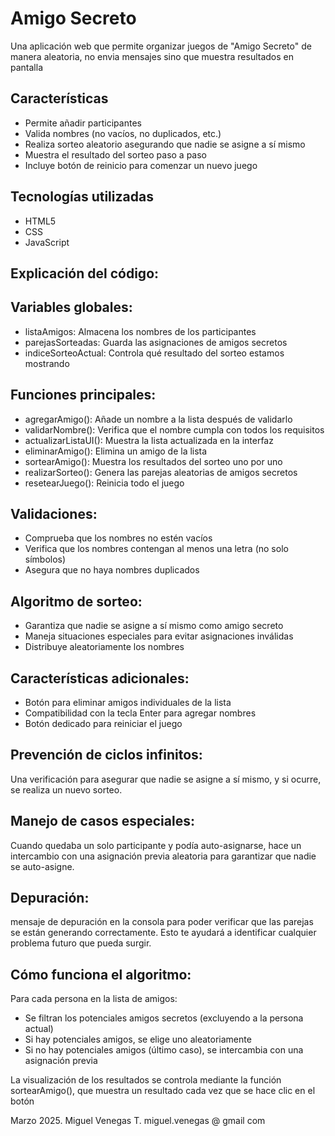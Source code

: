 # Amigo Secreto

Una aplicación web que permite organizar juegos de "Amigo Secreto" de manera aleatoria, no envia mensajes sino que muestra resultados en pantalla

## Características

- Permite añadir participantes
- Valida nombres (no vacíos, no duplicados, etc.)
- Realiza sorteo aleatorio asegurando que nadie se asigne a sí mismo
- Muestra el resultado del sorteo paso a paso
- Incluye botón de reinicio para comenzar un nuevo juego

## Tecnologías utilizadas

- HTML5
- CSS
- JavaScript 

## Explicación del código:

## Variables globales:

- listaAmigos: Almacena los nombres de los participantes
- parejasSorteadas: Guarda las asignaciones de amigos secretos
- indiceSorteoActual: Controla qué resultado del sorteo estamos mostrando

## Funciones principales:

- agregarAmigo(): Añade un nombre a la lista después de validarlo
- validarNombre(): Verifica que el nombre cumpla con todos los requisitos
- actualizarListaUI(): Muestra la lista actualizada en la interfaz
- eliminarAmigo(): Elimina un amigo de la lista
- sortearAmigo(): Muestra los resultados del sorteo uno por uno
- realizarSorteo(): Genera las parejas aleatorias de amigos secretos
- resetearJuego(): Reinicia todo el juego

## Validaciones:

- Comprueba que los nombres no estén vacíos
- Verifica que los nombres contengan al menos una letra (no solo símbolos)
- Asegura que no haya nombres duplicados

## Algoritmo de sorteo:

- Garantiza que nadie se asigne a sí mismo como amigo secreto
- Maneja situaciones especiales para evitar asignaciones inválidas
- Distribuye aleatoriamente los nombres

## Características adicionales:

- Botón para eliminar amigos individuales de la lista
- Compatibilidad con la tecla Enter para agregar nombres
- Botón dedicado para reiniciar el juego

## Prevención de ciclos infinitos:
Una verificación para asegurar que nadie se asigne a sí mismo, y si ocurre, se realiza un nuevo sorteo.

## Manejo de casos especiales:
Cuando quedaba un solo participante y podía auto-asignarse, hace un intercambio con una asignación previa aleatoria para garantizar que nadie se auto-asigne.

## Depuración:
mensaje de depuración en la consola para poder verificar que las parejas se están generando correctamente.
Esto te ayudará a identificar cualquier problema futuro que pueda surgir.

## Cómo funciona el  algoritmo:

Para cada persona en la lista de amigos:

- Se filtran los potenciales amigos secretos (excluyendo a la persona actual)
- Si hay potenciales amigos, se elige uno aleatoriamente
- Si no hay potenciales amigos (último caso), se intercambia con una asignación previa

La visualización de los resultados se controla mediante la función sortearAmigo(), que muestra un resultado cada vez que se hace clic en el botón

Marzo 2025.
Miguel Venegas T.
miguel.venegas @ gmail com
